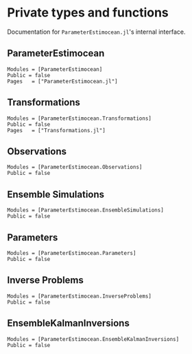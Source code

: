 # Private types and functions

Documentation for `ParameterEstimocean.jl`'s internal interface.

## ParameterEstimocean

```@autodocs
Modules = [ParameterEstimocean]
Public = false
Pages   = ["ParameterEstimocean.jl"]
```

## Transformations

```@autodocs
Modules = [ParameterEstimocean.Transformations]
Public = false
Pages   = ["Transformations.jl"]
```

## Observations

```@autodocs
Modules = [ParameterEstimocean.Observations]
Public = false
```

## Ensemble Simulations

```@autodocs
Modules = [ParameterEstimocean.EnsembleSimulations]
Public = false
```

## Parameters

```@autodocs
Modules = [ParameterEstimocean.Parameters]
Public = false
```

## Inverse Problems

```@autodocs
Modules = [ParameterEstimocean.InverseProblems]
Public = false
```

## EnsembleKalmanInversions

```@autodocs
Modules = [ParameterEstimocean.EnsembleKalmanInversions]
Public = false
```